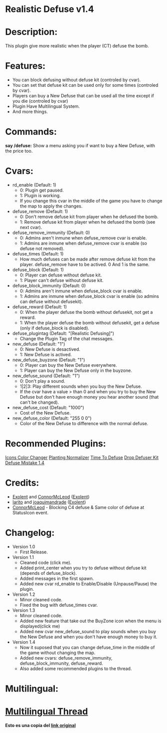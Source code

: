 Realistic Defuse v1.4
============

# Description:

This plugin give more realistic when the player (CT) defuse the bomb.

# Features:

- You can block defusing without defuse kit (controled by cvar).
- You can set that defuse kit can be used only for some times (controled by cvar).
- Players can buy a New Defuse that can be used all the time except if you die (controled by cvar)
- Plugin Have Multilingual System.
- And more things.

# Commands:

__say /defuse:__ Show a menu asking you if want to buy a New Defuse, with the price too.

# Cvars:

* rd_enable (Default: 1)
  * 0: Plugin get paused.
  * 1: Plugin is working.
  * If you change this cvar in the middle of the game you have to change the map to apply the changes.
* defuse_remove (Default: 1)
  * 0: Don't remove defuse kit from player when he defused the bomb.
  * 1: Remove defuse kit from player when he defused the bomb (see next cvar).
* defuse_remove_immunity (Default: 0)
  * 0: Admins aren't inmune when defuse_remove cvar is enable.
  * 1: Admins are inmune when defuse_remove cvar is enable (so defuse not removed).
* defuse_times (Default: 1)
  * How much defuses can be made after remove defuse kit from the player. defuse_remove have to be actived. 0 And 1 is the same.
* defuse_block (Default: 1)
  * 0: Player can defuse without defuse kit.
  * 1: Player can't defuse without defuse kit.
* defuse_block_immunity (Default: 0)
  * 0: Admins aren't inmune when defuse_block cvar is enable.
  * 1: Admins are inmune when defuse_block cvar is enable (so admins can defuse without defusekit).
* defuse_reward (Default: 1)
  * 0: When the player defuse the bomb without defusekit, not get a reward.
  * 1: When the player defuse the bomb without defusekit, get a defuse (only if defuse_block is disabled).
* defuse_plugintag (Default: "[Realistic Defusing]")
  * Change the Plugin Tag of the chat messages.
* new_defuse (Default: "1")
  * 0: New Defuse is desactived.
  * 1: New Defuse is actived.
* new_defuse_buyzone (Default: "1")
  * 0: Player can buy the New Defuse everywhere.
  * 1: Player can buy the New Defuse only in the buyzone.
* new_defuse_sound (Default: "1")
  * 0: Don't play a sound.
  * 1|2|3: Play different sounds when you buy the New Defuse.
  * If the cvar have a value > than 0 and when you try to buy the New Defuse but don't have enough money you hear another sound (that can't be changed).
* new_defuse_cost (Default: "1000")
  * Cost of the New Defuse.
* new_defuse_color (Default: "255 0 0")
  * Color of the New Defuse to difference with the normal defuse.
  
# Recommended Plugins:

[Icons Color Changer](http://forums.alliedmods.net/showthread.php?p=816874)
[Planting Normalizer](http://forums.alliedmods.net/showthread.php?p=790266)
[Time To Defuse](http://forums.alliedmods.net/showthread.php?p=523845)
[Drop Defuser Kit](http://forums.alliedmods.net/showthread.php?p=57960)
[Defuse Mistake 1.4](http://forums.alliedmods.net/showthread.php?p=601970)

# Credits:

* [Exolent](http://forums.alliedmods.net/member.php?u=25165) and [ConnorMcLeod](http://forums.alliedmods.net/member.php?u=18946) ([Exolent](http://forums.alliedmods.net/showthread.php?t=101026))
* [larito](http://forums.alliedmods.net/member.php?u=44270) and [joaquimandrade](http://forums.alliedmods.net/member.php?u=45372) ([Exolent](http://forums.alliedmods.net/showthread.php?t=100909))
* [ConnorMcLeod](http://forums.alliedmods.net/member.php?u=18946) - Blocking C4 defuse & Same color of defuse at StatusIcon event.

# Changelog:

* Version 1.0
  * First Release.
* Version 1.1
  * Cleaned code (click me).
  * Added print_center when you try to defuse without defuse kit (depends of defuse_block).
  * Added messages in the first spawn.
  * Added new cvar rd_enable to Enable/Disable (Unpause/Pause) the plugin.
* Version 1.2
  * Minor cleaned code.
  * Fixed the bug with defuse_times cvar.
* Version 1.3
  * Minor cleaned code.
  * Added new feature that take out the BuyZone icon when the menu is displayed(click me)
  * Added new cvar new_defuse_sound to play sounds when you buy the New Defuse and when you don't have enough money to buy it.
* Version 1.4
  * Now it suposed that you can change defuse_time in the middle of the game without changing the map.
  * Added new cvars: defuse_remove_immunity, defuse_block_immunity, defuse_reward.
  * Also added some recommended plugins to the thread.
  
# Multilingual:

[Multilingual Thread](http://forums.alliedmods.net/showthread.php?t=101107)
============

__Esto es una copia del [link original](https://forums.alliedmods.net/showthread.php?t=101106)__